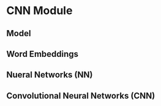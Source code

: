 # CNN Module

## Model
## Word Embeddings
## Nueral Networks (NN) <a name="nn"></a>
## Convolutional Neural Networks (CNN) <a name="cnn"> </a>
